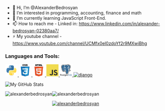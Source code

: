 - 👋 Hi, I’m @AlexanderBedrosyan
- 👀 I’m interested in programming, accounting, finance and math
- 🌱 I’m currently learning JavaScript Front-End.
- 📫 How to reach me - Linked in: https://www.linkedin.com/in/alexander-bedrosyan-02380aa7/
- ⚡ My youtube channel - https://www.youtube.com/channel/UCMfx0el0zdoYf2r9MXwiBhg

<h3 align="left">Languages and Tools:</h3>
<a href="https://www.python.org" target="_blank" rel="noreferrer"> <img src="https://raw.githubusercontent.com/devicons/devicon/master/icons/python/python-original.svg" alt="python" width="40" height="40"/> </a>
<a href="https://www.w3schools.com/css/" target="_blank" rel="noreferrer"> <img src="https://raw.githubusercontent.com/devicons/devicon/master/icons/css3/css3-original-wordmark.svg" alt="css3" width="40" height="40"/> </a>  <a href="https://www.w3.org/html/" target="_blank" rel="noreferrer"> <img src="https://raw.githubusercontent.com/devicons/devicon/master/icons/html5/html5-original-wordmark.svg" alt="html5" width="40" height="40"/> </a> <a href="https://developer.mozilla.org/en-US/docs/Web/JavaScript" target="_blank" rel="noreferrer"> <img src="https://raw.githubusercontent.com/devicons/devicon/master/icons/javascript/javascript-original.svg" alt="javascript" width="40" height="40"/> </a> <a href="https://www.postgresql.org" target="_blank" rel="noreferrer"> <img src="https://raw.githubusercontent.com/devicons/devicon/master/icons/postgresql/postgresql-original-wordmark.svg" alt="postgresql" width="40" height="40"/> </a> <a href="https://www.djangoproject.com/" target="_blank" rel="noreferrer"> <img src="https://cdn.worldvectorlogo.com/logos/django.svg" alt="django" width="40" height="40"/> </a></p>
<img height="160em" alt="My GitHub Stats" src="https://github-readme-stats.vercel.app/api?username=AlexanderBedrosyan&show_icons=true&bg_color=00000000&hide_border=true&text_color=3498db&&count_private=true" />
<p><img height="160em" img align="left" src="https://github-readme-streak-stats.herokuapp.com/?user=alexanderbedrosyan&" alt="alexanderbedrosyan" /></p>

<p>
<p align="left"> <img src="https://komarev.com/ghpvc/?username=alexanderbedrosyan&label=Profile%20views&color=0e75b6&style=flat" alt=" alexanderbedrosyan " /> </p>

<p align="left"> <a href="https://github.com/ryo-ma/github-profile-trophy"><img src="https://github-profile-trophy.vercel.app/?username=alexanderbedrosyan" alt=" alexanderbedrosyan" /></a> </p>
